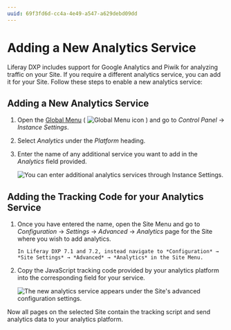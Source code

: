 ```yaml
---
uuid: 69f3fd6d-cc4a-4e49-a547-a629debd09dd
---
```

# Adding a New Analytics Service

Liferay DXP includes support for Google Analytics and Piwik for analyzing traffic on your Site. If you require a different analytics service, you can add it for your Site. Follow these steps to enable a new analytics service:

## Adding a New Analytics Service

1. Open the [Global Menu](../../getting-started/navigating-dxp.md) ( ![Global Menu icon](../../images/icon-applications-menu.png) ) and go to *Control Panel* &rarr; *Instance Settings*.

1. Select *Analytics* under the *Platform* heading.

1. Enter the name of any additional service you want to add in the *Analytics* field provided.

    ![You can enter additional analytics services through Instance Settings.](./adding-a-new-analytics-service/images/01.png)

## Adding the Tracking Code for your Analytics Service

1. Once you have entered the name, open the Site Menu and go to *Configuration* &rarr; *Settings* &rarr; *Advanced* &rarr; *Analytics* page for the Site where you wish to add analytics.

    ```{note}
    In Liferay DXP 7.1 and 7.2, instead navigate to *Configuration* → *Site Settings* → *Advanced* → *Analytics* in the Site Menu.
    ```

1. Copy the JavaScript tracking code provided by your analytics platform into the corresponding field for your service.

    ![The new analytics service appears under the Site's advanced configuration settings.](./adding-a-new-analytics-service/images/02.png)

Now all pages on the selected Site contain the tracking script and send analytics data to your analytics platform.
